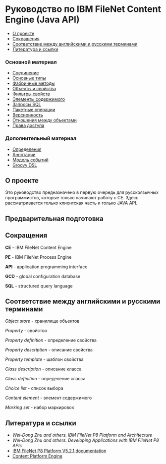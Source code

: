 # Руководство по IBM FileNet Content Engine (Java API)

- [О проекте](#О-проекте)
- [Сокращения](#Сокращения)
- [Соответствие между английскими и русскими терминами](#Соответствие-между-английскими-и-русскими-терминами)
- [Литература и ссылки](#Литература-и-ссылки)

### Основной материал

- [Соединение](connection.md)
- [Основные типы](types.md)
- [Фабричные методы](instance_methods.md)
- [Объекты и свойства](objects.md)
- [Фильтры свойств](property_filters.md)
- [Элементы содержимого](content.md)
- [Запросы SQL](queries.md)
- [Пакетные операции](batch.md)
- [Версионность](versioning.md)
- [Отношения между объектами](relationships.md)
- [Права доступа](permissions.md)

### Дополнительный материал

- [Определения](definitions.md)
- [Аннотации](annotations.md)
- [Модель событий](events.md)
- [Groovy DSL](dsl.md)

## О проекте

Это руководство предназначено в первую очередь для русскоязычных программистов, которые только начинают работу с CE. Здесь рассматривается только клиентская часть и только JAVA API. 

## Предварительная подготовка

## Сокращения

**CE** - IBM FileNet Content Engine

**PE** - IBM FileNet Process Engine

**API** - application programming interface

**GCD** - global configuration database

**SQL** - structured query language

## Соответствие между английскими и русскими терминами

*Object store* - хранилище объектов

*Property* - свойство

*Property definition* - определение свойства

*Property description* - описание свойства

*Property template* - шаблон свойства

*Class description* - описание класса

*Class definition* - определение класса

*Choice list* - список выбора

*Content element* - элемент содержимого

*Marking set* - набор маркировок

## Литература и ссылки

- *Wei-Dong Zhu and others. IBM FileNet P8 Platform and Architecture*
- *Wei-Dong Zhu and others. Developing Applications with IBM FileNet P8 APIs*
- [IBM FileNet P8 Platform V5.2.1 documentation](http://www.ibm.com/support/knowledgecenter/en/SSNW2F_5.2.1/com.ibm.p8toc.doc/welcome_p8.htm)
- [Content Platform Engine](http://www.ibm.com/support/knowledgecenter/ru/SSNW2F_5.2.1/com.ibm.p8.sysoverview.doc/p8sov108.htm)

